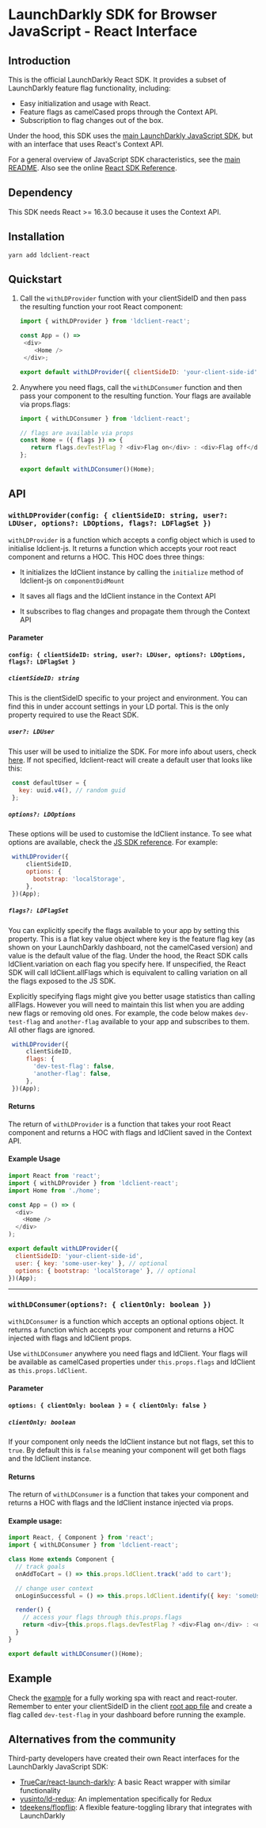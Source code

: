 # LaunchDarkly SDK for Browser JavaScript - React Interface

## Introduction

This is the official LaunchDarkly React SDK. It provides a subset of LaunchDarkly feature flag functionality, including:

* Easy initialization and usage with React.
* Feature flags as camelCased props through the Context API.
* Subscription to flag changes out of the box.

Under the hood, this SDK uses the [main LaunchDarkly JavaScript SDK](../ldclient-js/README.md), but with an interface that uses React's Context API.

For a general overview of JavaScript SDK characteristics, see the [main README](../../README.md). Also see the online [React SDK Reference](https://docs.launchdarkly.com/docs/react-sdk-reference).

## Dependency

This SDK needs React >= 16.3.0 because it uses the Context API.

## Installation

```
yarn add ldclient-react
```

## Quickstart

1. Call the `withLDProvider` function with your clientSideID and then pass the resulting function
your root React component:

    ```js
    import { withLDProvider } from 'ldclient-react';

    const App = () =>
     <div>
        <Home />
     </div>;

    export default withLDProvider({ clientSideID: 'your-client-side-id' })(App);
    ```

2. Anywhere you need flags, call the `withLDConsumer` function and then pass your component 
to the resulting function. Your flags are available via props.flags:

    ```js
    import { withLDConsumer } from 'ldclient-react';

    // flags are available via props
    const Home = ({ flags }) => {
       return flags.devTestFlag ? <div>Flag on</div> : <div>Flag off</div>;
    };

    export default withLDConsumer()(Home);
    ```

## API
### `withLDProvider(config: { clientSideID: string, user?: LDUser, options?: LDOptions, flags?: LDFlagSet })`
`withLDProvider` is a function which accepts a config object which is used to initialise ldclient-js.
It returns a function which accepts your root react component and returns a HOC. This HOC does three things:

* It initializes the ldClient instance by calling the `initialize` method of ldclient-js on `componentDidMount`

* It saves all flags and the ldClient instance in the Context API

* It subscribes to flag changes and propagate them through the Context API

#### Parameter
#### `config: { clientSideID: string, user?: LDUser, options?: LDOptions, flags?: LDFlagSet }`

##### `clientSideID: string`
This is the clientSideID specific to your project and environment. You can find this in 
under account settings in your LD portal. This is the only property required to use the 
React SDK.

##### `user?: LDUser`
This user will be used to initialize the SDK. For more info about users, check [here](http://docs.launchdarkly.com/docs/js-sdk-reference#section-users).
If not specified, ldclient-react will create a default user that looks like this:

   ```js
    const defaultUser = {
      key: uuid.v4(), // random guid
    };
   ```

##### `options?: LDOptions`
These options will be used to customise the ldClient instance. To see what options are available, check the 
[JS SDK reference](https://docs.launchdarkly.com/docs/js-sdk-reference#section-customizing-your-client). 
For example:

   ```js
    withLDProvider({
        clientSideID,
        options: {
          bootstrap: 'localStorage',
        },
    })(App);
   ```

##### `flags?: LDFlagSet`
You can explicitly specify the flags available to your app by setting this property. This is a flat
key value object where key is the feature flag key (as shown on your LaunchDarkly dashboard, not the camelCased version) 
and value is the default value of the flag. Under the hood, the React SDK calls ldClient.variation on each flag 
you specify here. If unspecified, the React SDK will call ldClient.allFlags which is equivalent to 
calling variation on all the flags exposed to the JS SDK. 

Explicitly specifying flags might give you better usage statistics than calling allFlags. However you will need to maintain
this list when you are adding new flags or removing old ones. For example, the code below makes `dev-test-flag` 
and `another-flag` available to your app and subscribes to them. All other flags are ignored.
                                                     
   ```js
    withLDProvider({
        clientSideID,
        flags: {
          'dev-test-flag': false,
          'another-flag': false,
        },
    })(App);
   ```

#### Returns
The return of `withLDProvider` is a function that takes your root React component and returns a HOC 
with flags and ldClient saved in the Context API.

#### Example Usage
```js
import React from 'react';
import { withLDProvider } from 'ldclient-react';
import Home from './home';

const App = () => (
  <div>
    <Home />
  </div>
);

export default withLDProvider({
  clientSideID: 'your-client-side-id',
  user: { key: 'some-user-key' }, // optional
  options: { bootstrap: 'localStorage' }, // optional
})(App);
```

-----------------

### `withLDConsumer(options?: { clientOnly: boolean })`
`withLDConsumer` is a function which accepts an optional options object. It returns a function which 
accepts your component and returns a HOC injected with flags and ldClient props.

Use `withLDConsumer` anywhere you need flags and ldClient. Your flags will 
be available as camelCased properties under `this.props.flags` and ldClient as `this.props.ldClient`.

#### Parameter
#### `options: { clientOnly: boolean } = { clientOnly: false }`

##### `clientOnly: boolean`
If your component only needs the ldClient instance but not flags, set this to `true`. By default this 
is `false` meaning your component will get both flags and the ldClient instance.

#### Returns
The return of `withLDConsumer` is a function that takes your component and returns a HOC with 
flags and the ldClient instance injected via props.

#### Example usage:
```js
import React, { Component } from 'react';
import { withLDConsumer } from 'ldclient-react';

class Home extends Component {
  // track goals
  onAddToCart = () => this.props.ldClient.track('add to cart');

  // change user context
  onLoginSuccessful = () => this.props.ldClient.identify({ key: 'someUserId' });

  render() {
    // access your flags through this.props.flags
    return <div>{this.props.flags.devTestFlag ? <div>Flag on</div> : <div>Flag off</div>}</div>;
  }
}

export default withLDConsumer()(Home);

```

## Example

Check the [example](example) for a fully working spa with react and react-router. Remember to enter your clientSideID in the client [root app file](example/src/universal/app.js) and create a flag called `dev-test-flag` in your dashboard before running the example.

## Alternatives from the community

Third-party developers have created their own React interfaces for the LaunchDarkly JavaScript SDK:

* [TrueCar/react-launch-darkly](https://github.com/TrueCar/react-launch-darkly/): A basic React wrapper with similar functionality
* [yusinto/ld-redux](https://github.com/yusinto/ld-redux/): An implementation specifically for Redux
* [tdeekens/flopflip](https://github.com/tdeekens/flopflip): A flexible feature-toggling library that integrates with LaunchDarkly
